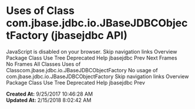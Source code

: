 # Uses of Class com.jbase.jdbc.io.JBaseJDBCObjectFactory (jbasejdbc   API)

JavaScript is disabled on your browser. Skip navigation links Overview Package Class Use Tree Deprecated Help jbasejdbc Prev Next Frames No Frames All Classes Uses of Classcom.jbase.jdbc.io.JBaseJDBCObjectFactory No usage of com.jbase.jdbc.io.JBaseJDBCObjectFactory Skip navigation links Overview Package Class Use Tree Deprecated Help jbasejdbc Prev   

**Created At:** 9/25/2017 10:46:28 AM  
**Updated At:** 2/15/2018 8:02:42 AM  

